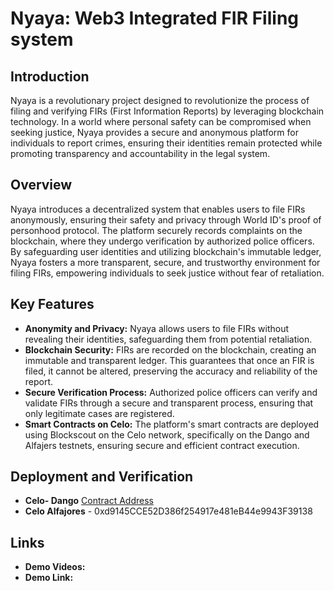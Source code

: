 # Nyaya: Web3 Integrated FIR Filing system

## Introduction

Nyaya is a revolutionary project designed to revolutionize the process of filing and verifying FIRs (First Information Reports) by leveraging blockchain technology. In a world where personal safety can be compromised when seeking justice, Nyaya provides a secure and anonymous platform for individuals to report crimes, ensuring their identities remain protected while promoting transparency and accountability in the legal system.

## Overview

Nyaya introduces a decentralized system that enables users to file FIRs anonymously, ensuring their safety and privacy through World ID's proof of personhood protocol. The platform securely records complaints on the blockchain, where they undergo verification by authorized police officers. By safeguarding user identities and utilizing blockchain's immutable ledger, Nyaya fosters a more transparent, secure, and trustworthy environment for filing FIRs, empowering individuals to seek justice without fear of retaliation.

## Key Features

- **Anonymity and Privacy:** Nyaya allows users to file FIRs without revealing their identities, safeguarding them from potential retaliation.
- **Blockchain Security:**  FIRs are recorded on the blockchain, creating an immutable and transparent ledger. This guarantees that once an FIR is filed, it cannot be altered, preserving the accuracy and reliability of the report.
- **Secure Verification Process:** Authorized police officers can verify and validate FIRs through a secure and transparent process, ensuring that only legitimate cases are registered.
- **Smart Contracts on Celo:** The platform's smart contracts are deployed using Blockscout on the Celo network, specifically on the Dango and Alfajers testnets, ensuring secure and efficient contract execution.

## Deployment and Verification
- **Celo- Dango** [Contract Address](https://celo-dango.blockscout.com/address/0xE6Cacbf03319ABB3e19C97943705D8DA1f57e934)
- **Celo Alfajores**  - 0xd9145CCE52D386f254917e481eB44e9943F39138 

## Links
- **Demo Videos:**
- **Demo Link:**


